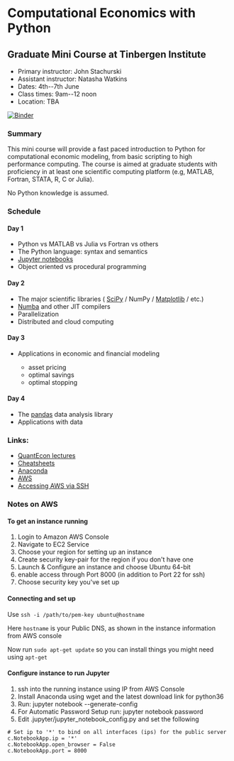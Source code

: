 # Computational Economics with Python

## Graduate Mini Course at Tinbergen Institute


* Primary instructor: John Stachurski
* Assistant instructor: Natasha Watkins
* Dates: 4th--7th June
* Class times: 9am--12 noon
* Location: TBA

[![Binder](https://mybinder.org/badge.svg)](https://mybinder.org/v2/gh/jstac/tinbergen_mini_course.git/master)

### Summary

This mini course will provide a fast paced introduction to Python for
computational economic modeling, from basic scripting to high performance
computing.  The course is aimed at graduate students with proficiency in at
least one scientific computing platform (e.g, MATLAB, Fortran, STATA, R, C or
Julia).

No Python knowledge is assumed.  

### Schedule


#### Day 1

* Python vs MATLAB vs Julia vs Fortran vs others
* The Python language: syntax and semantics
* [Jupyter notebooks](http://jupyter.org/)
* Object oriented vs procedural programming

#### Day 2

* The major scientific libraries ( [SciPy](http://www.scipy.org/) / NumPy / [Matplotlib](http://matplotlib.org/) / etc.)
* [Numba](http://numba.pydata.org/) and other JIT compilers
* Parallelization
* Distributed and cloud computing

#### Day 3

* Applications in economic and financial modeling 

    * asset pricing 
    * optimal savings 
    * optimal stopping

#### Day 4

* The [pandas](https://pandas.pydata.org/) data analysis library
* Applications with data



### Links:

* [QuantEcon lectures](https://lectures.quantecon.org/)
* [Cheatsheets](https://cheatsheets.quantecon.org/)
* [Anaconda](https://www.anaconda.com/)
* [AWS](https://aws.amazon.com/)
* [Accessing AWS via SSH](https://docs.aws.amazon.com/AWSEC2/latest/UserGuide/AccessingInstancesLinux.html)



### Notes on AWS


#### To get an instance running

1. Login to Amazon AWS Console 
2. Navigate to EC2 Service
3. Choose your region for setting up an instance
6. Create security key-pair for the region if you don't have one
4. Launch & Configure an instance and choose Ubuntu 64-bit
5. enable access through Port 8000 (in addition to Port 22 for ssh)
6. Choose security key you've set up

#### Connecting and set up 

Use `ssh -i /path/to/pem-key ubuntu@hostname`

Here `hostname` is your Public DNS, as shown in the instance information from AWS console

Now run `sudo apt-get update` so you can install things you might need using `apt-get`


#### Configure instance to run Jupyter

1. ssh into the running instance using IP from AWS Console
2. Install Anaconda using wget and the latest download link for python36
3. Run: jupyter notebook --generate-config
4. For Automatic Password Setup run: jupyter notebook password
5. Edit .jupyter/jupyter_notebook_config.py and set the following

```
# Set ip to '*' to bind on all interfaces (ips) for the public server
c.NotebookApp.ip = '*'
c.NotebookApp.open_browser = False
c.NotebookApp.port = 8000
```


